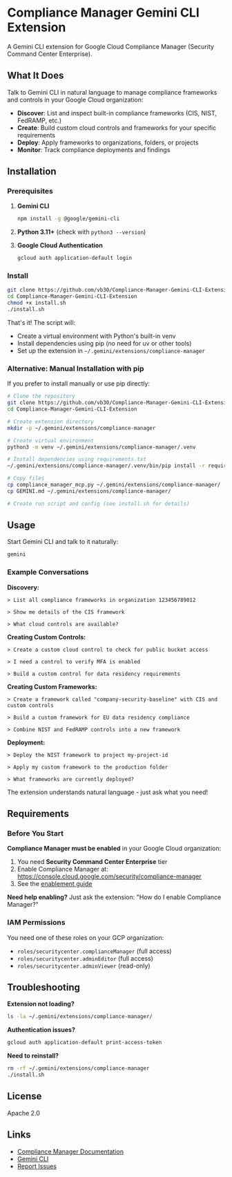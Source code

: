 # Compliance Manager Gemini CLI Extension

A Gemini CLI extension for Google Cloud Compliance Manager (Security Command Center Enterprise).

## What It Does

Talk to Gemini CLI in natural language to manage compliance frameworks and controls in your Google Cloud organization:
- **Discover**: List and inspect built-in compliance frameworks (CIS, NIST, FedRAMP, etc.)
- **Create**: Build custom cloud controls and frameworks for your specific requirements
- **Deploy**: Apply frameworks to organizations, folders, or projects
- **Monitor**: Track compliance deployments and findings

## Installation

### Prerequisites

1. **Gemini CLI**
   ```bash
   npm install -g @google/gemini-cli
   ```

2. **Python 3.11+** (check with `python3 --version`)

3. **Google Cloud Authentication**
   ```bash
   gcloud auth application-default login
   ```

### Install

```bash
git clone https://github.com/vb30/Compliance-Manager-Gemini-CLI-Extension.git
cd Compliance-Manager-Gemini-CLI-Extension
chmod +x install.sh
./install.sh
```

That's it! The script will:
- Create a virtual environment with Python's built-in venv
- Install dependencies using pip (no need for uv or other tools)
- Set up the extension in `~/.gemini/extensions/compliance-manager`

### Alternative: Manual Installation with pip

If you prefer to install manually or use pip directly:

```bash
# Clone the repository
git clone https://github.com/vb30/Compliance-Manager-Gemini-CLI-Extension.git
cd Compliance-Manager-Gemini-CLI-Extension

# Create extension directory
mkdir -p ~/.gemini/extensions/compliance-manager

# Create virtual environment
python3 -m venv ~/.gemini/extensions/compliance-manager/.venv

# Install dependencies using requirements.txt
~/.gemini/extensions/compliance-manager/.venv/bin/pip install -r requirements.txt

# Copy files
cp compliance_manager_mcp.py ~/.gemini/extensions/compliance-manager/
cp GEMINI.md ~/.gemini/extensions/compliance-manager/

# Create run script and config (see install.sh for details)
```

## Usage

Start Gemini CLI and talk to it naturally:

```bash
gemini
```

### Example Conversations

**Discovery:**
```
> List all compliance frameworks in organization 123456789012

> Show me details of the CIS framework

> What cloud controls are available?
```

**Creating Custom Controls:**
```
> Create a custom cloud control to check for public bucket access

> I need a control to verify MFA is enabled

> Build a custom control for data residency requirements
```

**Creating Custom Frameworks:**
```
> Create a framework called "company-security-baseline" with CIS and custom controls

> Build a custom framework for EU data residency compliance

> Combine NIST and FedRAMP controls into a new framework
```

**Deployment:**
```
> Deploy the NIST framework to project my-project-id

> Apply my custom framework to the production folder

> What frameworks are currently deployed?
```

The extension understands natural language - just ask what you need!

## Requirements

### Before You Start

**Compliance Manager must be enabled** in your Google Cloud organization:

1. You need **Security Command Center Enterprise** tier
2. Enable Compliance Manager at: https://console.cloud.google.com/security/compliance-manager
3. See the [enablement guide](https://cloud.google.com/security-command-center/docs/compliance-manager-enable)

**Need help enabling?** Just ask the extension: "How do I enable Compliance Manager?"

### IAM Permissions

You need one of these roles on your GCP organization:
- `roles/securitycenter.complianceManager` (full access)
- `roles/securitycenter.adminEditor` (full access)
- `roles/securitycenter.adminViewer` (read-only)

## Troubleshooting

**Extension not loading?**
```bash
ls -la ~/.gemini/extensions/compliance-manager/
```

**Authentication issues?**
```bash
gcloud auth application-default print-access-token
```

**Need to reinstall?**
```bash
rm -rf ~/.gemini/extensions/compliance-manager
./install.sh
```

## License

Apache 2.0

## Links

- [Compliance Manager Documentation](https://cloud.google.com/security-command-center/docs/compliance-manager-overview)
- [Gemini CLI](https://github.com/google-gemini/gemini-cli)
- [Report Issues](https://github.com/vb30/Compliance-Manager-Gemini-CLI-Extension/issues)

